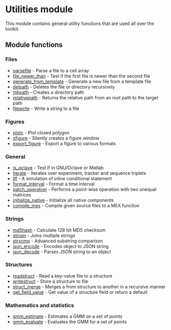 Utilities module
================

This module contains general utility functions that are used all over the toolkit.

Module functions
----------------

### Files

-   [parsefile](parsefile.m) - Parse a file to a cell array
-   [file_newer_than](file_newer_than.m) - Test if the first file is newer than the second file
-   [generate_from_template](generate_from_template.m) - Generate a new file from a template file
-   [delpath](delpath.m) - Deletes the file or directory recursively
-   [mkpath](mkpath.m) - Creates a directory path
-   [relativepath](relativepath.m) - Returns the relative path from an root path to the target path
-   [filewrite](filewrite.m) - Write a string to a file

### Figures

-   [plotc](plotc.m) - Plot closed polygon
-   [sfigure](sfigure.m) - Silently creates a figure window
-   [export_figure](export_figure.m) - Export a figure to various formats

### General

-   [is_octave](is_octave.m) - Test if in GNU/Octave or Matlab
-   [iterate](iterate.m) - Iterates over experiment, tracker and sequence triplets
-   [iff](iff.m) - A simulation of inline conditional statement
-   [format_interval](format_interval.m) - Format a time interval
-   [patch_operation](patch_operation.m) - Performs a point-wise operation with two unequal matrices
-   [initialize_native](initialize_native.m) - Initialize all native components
-   [compile_mex](compile_mex.m) - Compile given source files to a MEX function

### Strings

-   [md5hash](md5hash.m) - Calculate 128 bit MD5 checksum
-   [strjoin](strjoin.m) - Joins multiple strings
-   [strxcmp](strxcmp.m) - Advanced substring comparison
-   [json_encode](json_encode.m) - Encodes object to JSON string
-   [json_decode](json_decode.m) - Parses JSON string to an object

### Structures

-   [readstruct](readstruct.m) - Read a key-value file to a structure
-   [writestruct](writestruct.m) - Store a structure to file
-   [struct_merge](struct_merge.m) - Merges a from structure to another in a recursive manner
-   [get_field_value](get_field_value.m) - Get value of a structure field or return a default

### Mathematics and statistics

-   [gmm_estimate](gmm_estimate.m) - Estimates a GMM on a set of points
-   [gmm_evaluate](gmm_evaluate.m) - Evaluates the GMM for a set of points
